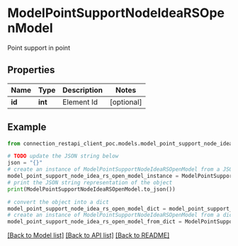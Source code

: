 # ModelPointSupportNodeIdeaRSOpenModel

Point support in point

## Properties

Name | Type | Description | Notes
------------ | ------------- | ------------- | -------------
**id** | **int** | Element Id | [optional] 

## Example

```python
from connection_restapi_client_poc.models.model_point_support_node_idea_rs_open_model import ModelPointSupportNodeIdeaRSOpenModel

# TODO update the JSON string below
json = "{}"
# create an instance of ModelPointSupportNodeIdeaRSOpenModel from a JSON string
model_point_support_node_idea_rs_open_model_instance = ModelPointSupportNodeIdeaRSOpenModel.from_json(json)
# print the JSON string representation of the object
print(ModelPointSupportNodeIdeaRSOpenModel.to_json())

# convert the object into a dict
model_point_support_node_idea_rs_open_model_dict = model_point_support_node_idea_rs_open_model_instance.to_dict()
# create an instance of ModelPointSupportNodeIdeaRSOpenModel from a dict
model_point_support_node_idea_rs_open_model_from_dict = ModelPointSupportNodeIdeaRSOpenModel.from_dict(model_point_support_node_idea_rs_open_model_dict)
```
[[Back to Model list]](../README.md#documentation-for-models) [[Back to API list]](../README.md#documentation-for-api-endpoints) [[Back to README]](../README.md)


